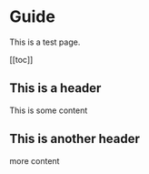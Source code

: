 # Guide

This is a test page.

[[toc]]

## This is a header

This is some content

## This is another header

more content